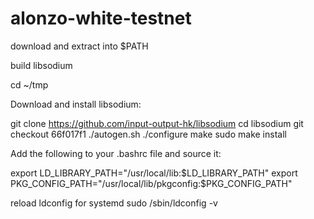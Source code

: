 # alonzo-white-testnet

download and extract into $PATH

build libsodium

cd ~/tmp

Download and install libsodium:

git clone https://github.com/input-output-hk/libsodium
cd libsodium
git checkout 66f017f1
./autogen.sh
./configure
make
sudo make install

Add the following to your .bashrc file and source it:

export LD_LIBRARY_PATH="/usr/local/lib:$LD_LIBRARY_PATH"
export PKG_CONFIG_PATH="/usr/local/lib/pkgconfig:$PKG_CONFIG_PATH"

reload ldconfig for systemd
sudo /sbin/ldconfig -v
